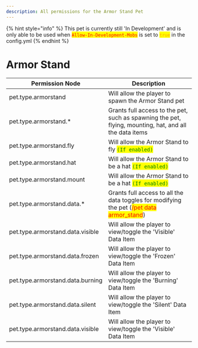 ```yaml
---
description: All permissions for the Armor Stand Pet
---
```


{% hint style="info" %}
This pet is currently still 'In Development' and is only able to be used when
<mark style="color:red;">`Allow-In-Development-Mobs`</mark> is set to <mark style="color:orange;">`true`</mark> in the config.yml
{% endhint %}

# Armor Stand
| Permission Node | Description |
| - | - |
| pet.type.armorstand | Will allow the player to spawn the Armor Stand pet |
| pet.type.armorstand.* | Grants full access to the pet, such as spawning the pet, flying, mounting, hat, and all the data items |
| pet.type.armorstand.fly | Will allow the Armor Stand to fly <mark style="color:green;">`(If enabled)`</mark> |
| pet.type.armorstand.hat | Will allow the Armor Stand to be a hat <mark style="color:green;">`(If enabled)`</mark> |
| pet.type.armorstand.mount | Will allow the Armor Stand to be a hat <mark style="color:green;">`(If enabled)`</mark> |
| pet.type.armorstand.data.* | Grants full access to all the data toggles for modifying the pet (<mark style="color:red;">/pet data armor_stand</mark>) |
| pet.type.armorstand.data.visible | Will allow the player to view/toggle the 'Visible' Data Item |
| pet.type.armorstand.data.frozen | Will allow the player to view/toggle the 'Frozen' Data Item |
| pet.type.armorstand.data.burning | Will allow the player to view/toggle the 'Burning' Data Item |
| pet.type.armorstand.data.silent | Will allow the player to view/toggle the 'Silent' Data Item |
| pet.type.armorstand.data.visible | Will allow the player to view/toggle the 'Visible' Data Item |

